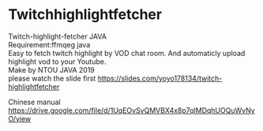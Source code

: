 # Twitchhighlightfetcher
Twitch-highlight-fetcher
JAVA 
<br /> 
Requirement:ffmqeg java 
<br /> 
Easy to fetch twitch highlight by VOD chat room.
And automaticly upload highlight vod to your Youtube.
<br /> 
Make by NTOU JAVA 2019
<br /> 
please watch the slide first
https://slides.com/yoyo178134/twitch-highlightfetcher

Chinese manual 
https://drive.google.com/file/d/1UqEOvSvQMVBX4x8p7qlMDqhUOQuWvNyO/view

